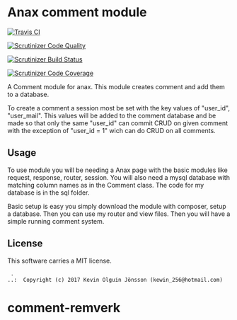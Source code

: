 Anax comment module
==================================

[![Travis CI](https://travis-ci.org/KifeKenny/comment-remverk.svg?branch=master)](https://travis-ci.org/KifeKenny/comment-remverk)

[![Scrutinizer Code Quality](https://scrutinizer-ci.com/g/KifeKenny/comment-remverk/badges/quality-score.png?b=master)](https://scrutinizer-ci.com/g/KifeKenny/comment-remverk/)

[![Scrutinizer Build Status](https://scrutinizer-ci.com/g/KifeKenny/comment-remverk/badges/build.png?b=master)](https://scrutinizer-ci.com/g/KifeKenny/comment-remverk/)

[![Scrutinizer Code Coverage](https://scrutinizer-ci.com/g/KifeKenny/comment-remverk/badges/coverage.png?b=master)](https://scrutinizer-ci.com/g/KifeKenny/comment-remverk/)


A Comment module for anax. This module creates comment and add them to
a database.

To create a comment a session most be set with the key values of
"user_id", "user_mail". This values will be added to the comment database
and be made so that only the same "user_id" can commit CRUD on given comment
with the exception of "user_id = 1" wich can do CRUD on all comments.



Usage
------------------

To use module you will be needing a Anax page with the basic modules like request, response, router, session. You will also need a mysql database with matching column names as in the Comment class. The code for my database is in the sql folder.

Basic setup is easy you simply download the module with composer, setup a database.
Then you can use my router and view files. Then you will have a simple running comment system.


License
------------------

This software carries a MIT license.



```
 .  
..:  Copyright (c) 2017 Kevin Olguin Jönsson (kewin_256@hotmail.com)
```
# comment-remverk
